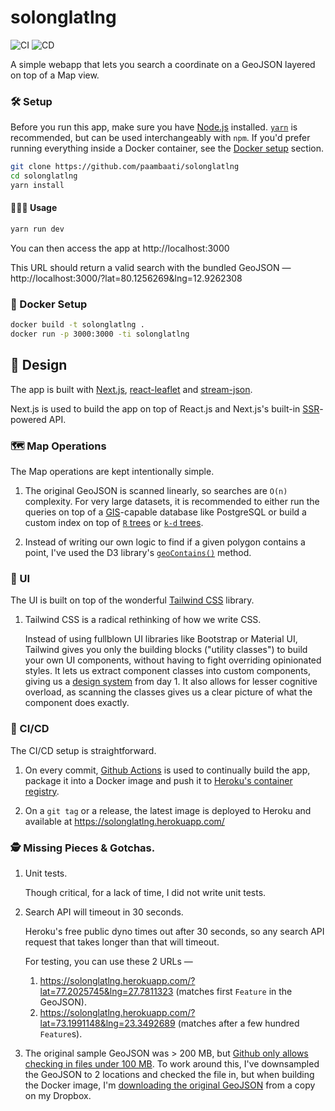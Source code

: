 # solonglatlng

![CI](https://github.com/paambaati/solonglatlng/workflows/CI/badge.svg) ![CD](https://github.com/paambaati/solonglatlng/workflows/CD/badge.svg)

A simple webapp that lets you search a coordinate on a GeoJSON layered on top of a Map view.

### 🛠️ Setup

Before you run this app, make sure you have [Node.js](https://nodejs.org/en/) installed. [`yarn`](https://yarnpkg.com/lang/en/docs/install) is recommended, but can be used interchangeably with `npm`. If you'd prefer running everything inside a Docker container, see the [Docker setup](#docker-setup) section.

```bash
git clone https://github.com/paambaati/solonglatlng
cd solonglatlng
yarn install
```

#### 👩🏻‍💻 Usage
```bash
yarn run dev
```

You can then access the app at http://localhost:3000

This URL should return a valid search with the bundled GeoJSON — http://localhost:3000/?lat=80.1256269&lng=12.9262308

### 🐳 Docker Setup

```bash
docker build -t solonglatlng .
docker run -p 3000:3000 -ti solonglatlng
```

## 🧩 Design

The app is built with [Next.js](https://nextjs.org), [react-leaflet](https://react-leaflet.js.org/) and [stream-json](https://www.npmjs.com/package/stream-json).

Next.js is used to build the app on top of React.js and Next.js's built-in [SSR](https://nextjs.org/features/server-side-rendering)-powered API.

### 🗺️ Map Operations

The Map operations are kept intentionally simple.

1. The original GeoJSON is scanned linearly, so searches are `O(n)` complexity. For very large datasets, it is recommended to either run the queries on top of a [GIS](https://en.wikipedia.org/wiki/Geographic_information_system)-capable database like PostgreSQL or build a custom index on top of [`R` trees](https://en.wikipedia.org/wiki/R*_tree) or [`k-d` trees](https://en.wikipedia.org/wiki/K-d_tree).

2. Instead of writing our own logic to find if a given polygon contains a point, I've used the D3 library's [`geoContains()`](https://github.com/d3/d3-geo#geoContains) method.

### 🎨 UI

The UI is built on top of the wonderful [Tailwind CSS](https://tailwindcss.com/) library.

1. Tailwind CSS is a radical rethinking of how we write CSS.

    Instead of using fullblown UI libraries like Bootstrap or Material UI, Tailwind gives you only the building blocks ("utility classes") to build your own UI components, without having to fight overriding opinionated styles. It lets us extract component classes into custom components, giving us a [design system](https://medium.muz.li/what-is-a-design-system-1e43d19e7696) from day 1. It also allows for lesser cognitive overload, as scanning the classes gives us a clear picture of what the component does exactly.

### 🚚 CI/CD

The CI/CD setup is straightforward.

1. On every commit, [Github Actions](https://github.com/features/actions) is used to continually build the app, package it into a Docker image and push it to [Heroku's container registry](https://devcenter.heroku.com/articles/container-registry-and-runtime).

2. On a `git tag` or a release, the latest image is deployed to Heroku and available at https://solonglatlng.herokuapp.com/


### 🕵 Missing Pieces & Gotchas.

1. Unit tests.

    Though critical, for a lack of time, I did not write unit tests.

2. Search API will timeout in 30 seconds.

    Heroku's free public dyno times out after 30 seconds, so any search API request that takes longer than that will timeout.

    For testing, you can use these 2 URLs —

    1. https://solonglatlng.herokuapp.com/?lat=77.2025745&lng=27.7811323 (matches first `Feature` in the GeoJSON).
    2. https://solonglatlng.herokuapp.com/?lat=73.1991148&lng=23.3492689 (matches after a few hundred `Feature`s).

3. The original sample GeoJSON was > 200 MB, but [Github only allows checking in files under 100 MB](https://help.github.com/en/github/managing-large-files/conditions-for-large-files). To work around this, I've downsampled the GeoJSON to 2 locations and checked the file in, but when building the Docker image, I'm [downloading the original GeoJSON](https://github.com/paambaati/solonglatlng/blob/9178622b36437a9c9588fd2e9ee88fb02ee5e208/Dockerfile#L14) from a copy on my Dropbox.
